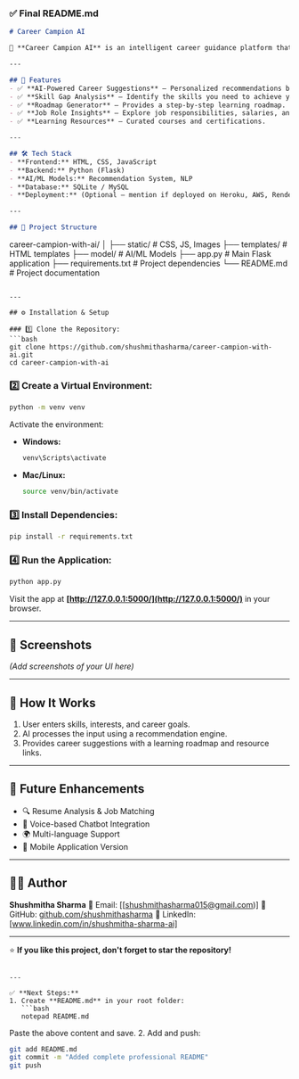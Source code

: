 ### ✅ **Final README.md**

```markdown
# Career Campion AI

🚀 **Career Campion AI** is an intelligent career guidance platform that helps students and professionals discover suitable career paths, job roles, and learning resources using Artificial Intelligence.

---

## 🌟 Features
- ✅ **AI-Powered Career Suggestions** – Personalized recommendations based on skills, interests, and goals.
- ✅ **Skill Gap Analysis** – Identify the skills you need to achieve your dream career.
- ✅ **Roadmap Generator** – Provides a step-by-step learning roadmap.
- ✅ **Job Role Insights** – Explore job responsibilities, salaries, and future trends.
- ✅ **Learning Resources** – Curated courses and certifications.

---

## 🛠️ Tech Stack
- **Frontend:** HTML, CSS, JavaScript
- **Backend:** Python (Flask)
- **AI/ML Models:** Recommendation System, NLP
- **Database:** SQLite / MySQL
- **Deployment:** (Optional – mention if deployed on Heroku, AWS, Render)

---

## 📂 Project Structure
```

career-campion-with-ai/
│
├── static/           # CSS, JS, Images
├── templates/        # HTML templates
├── model/            # AI/ML Models
├── app.py            # Main Flask application
├── requirements.txt  # Project dependencies
└── README.md         # Project documentation

````

---

## ⚙️ Installation & Setup

### 1️⃣ Clone the Repository:
```bash
git clone https://github.com/shushmithasharma/career-campion-with-ai.git
cd career-campion-with-ai
````

### 2️⃣ Create a Virtual Environment:

```bash
python -m venv venv
```

Activate the environment:

* **Windows:**

  ```bash
  venv\Scripts\activate
  ```
* **Mac/Linux:**

  ```bash
  source venv/bin/activate
  ```

### 3️⃣ Install Dependencies:

```bash
pip install -r requirements.txt
```

### 4️⃣ Run the Application:

```bash
python app.py
```

Visit the app at **[http://127.0.0.1:5000/](http://127.0.0.1:5000/)** in your browser.

---

## 📸 Screenshots

*(Add screenshots of your UI here)*

---

## 🤖 How It Works

1. User enters skills, interests, and career goals.
2. AI processes the input using a recommendation engine.
3. Provides career suggestions with a learning roadmap and resource links.

---

## 📌 Future Enhancements

* 🔍 Resume Analysis & Job Matching
* 🎤 Voice-based Chatbot Integration
* 🌍 Multi-language Support
* 📱 Mobile Application Version

---

## 🧑‍💻 Author

**Shushmitha Sharma**
📧 Email: \[[shushmithasharma015@gmail.com)]
🔗 GitHub: [github.com/shushmithasharma](https://github.com/shushmithasharma)
🔗 LinkedIn: \[www.linkedin.com/in/shushmitha-sharma-ai]

---

⭐ **If you like this project, don't forget to star the repository!**

````

---

✅ **Next Steps:**
1. Create **README.md** in your root folder:
   ```bash
   notepad README.md
````

Paste the above content and save.
2\. Add and push:

```bash
git add README.md
git commit -m "Added complete professional README"
git push
```

